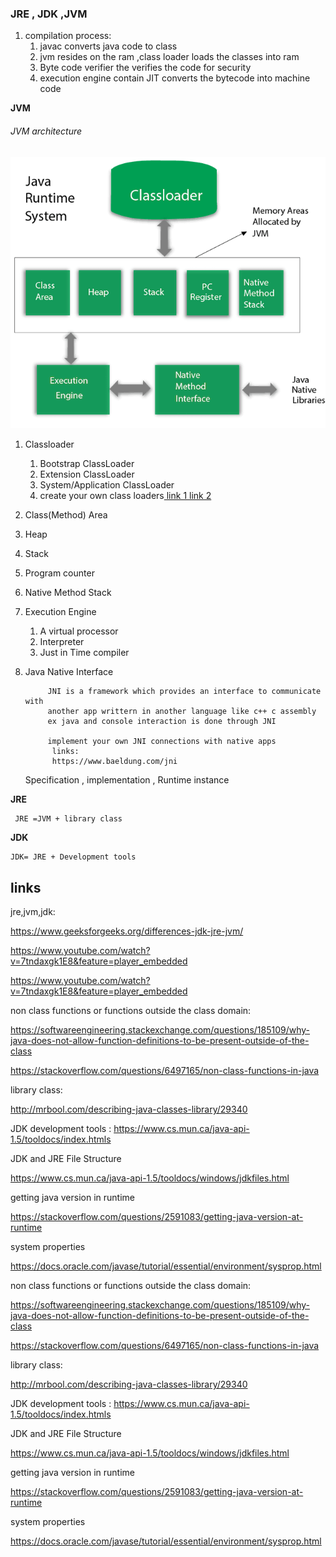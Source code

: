 ### **JRE , JDK ,JVM**



1. compilation process:
   1. javac converts java code to class
   1. jvm resides on the ram ,class loader loads the classes into ram
   1. Byte code verifier the verifies the code for security
   1. execution engine contain JIT converts the bytecode into machine code
   
 

**JVM**


###### JVM architecture
     
  ![jvm architecture](jvm-architecture.png)
  
  1. Classloader
      
       1. Bootstrap ClassLoader
       1. Extension ClassLoader
       1. System/Application ClassLoader
       1. create your own class loaders[ link 1 ](https://www.baeldung.com/java-classloaders
)          [link 2](https://www.journaldev.com/349/java-classloader
)                   
 
  1. Class(Method) Area
  1. Heap
  1. Stack
  1. Program counter
  1. Native Method Stack
  1. Execution Engine
       1. A virtual processor
       2. Interpreter
       3. Just in Time compiler
  1. Java Native Interface
              
              JNI is a framework which provides an interface to communicate with 
              another app writtern in another language like c++ c assembly
              ex java and console interaction is done through JNI
              
              implement your own JNI connections with native apps
               links:
               https://www.baeldung.com/jni
         
       
       
  
     Specification , implementation , Runtime instance
      
**JRE**
     
     JRE =JVM + library class
     
**JDK**
    
    JDK= JRE + Development tools
    
   ## links 
   
   jre,jvm,jdk:
   
   https://www.geeksforgeeks.org/differences-jdk-jre-jvm/
   
   https://www.youtube.com/watch?v=7tndaxgk1E8&feature=player_embedded
  
  https://www.youtube.com/watch?v=7tndaxgk1E8&feature=player_embedded 
   
   non class functions or functions outside the class domain:
   
   https://softwareengineering.stackexchange.com/questions/185109/why-java-does-not-allow-function-definitions-to-be-present-outside-of-the-class
   
   https://stackoverflow.com/questions/6497165/non-class-functions-in-java
   
   library class:
   
   http://mrbool.com/describing-java-classes-library/29340
   
   JDK development tools :
   https://www.cs.mun.ca/java-api-1.5/tooldocs/index.htmls
   
   JDK and JRE File Structure
   
   https://www.cs.mun.ca/java-api-1.5/tooldocs/windows/jdkfiles.html
   
   getting java version in runtime
   
   https://stackoverflow.com/questions/2591083/getting-java-version-at-runtime
   
   system properties
   
   https://docs.oracle.com/javase/tutorial/essential/environment/sysprop.html  
   
   
non class functions or functions outside the class domain:

https://softwareengineering.stackexchange.com/questions/185109/why-java-does-not-allow-function-definitions-to-be-present-outside-of-the-class

https://stackoverflow.com/questions/6497165/non-class-functions-in-java

library class:

http://mrbool.com/describing-java-classes-library/29340

JDK development tools :
https://www.cs.mun.ca/java-api-1.5/tooldocs/index.htmls

JDK and JRE File Structure

https://www.cs.mun.ca/java-api-1.5/tooldocs/windows/jdkfiles.html

getting java version in runtime

https://stackoverflow.com/questions/2591083/getting-java-version-at-runtime

system properties

https://docs.oracle.com/javase/tutorial/essential/environment/sysprop.html   